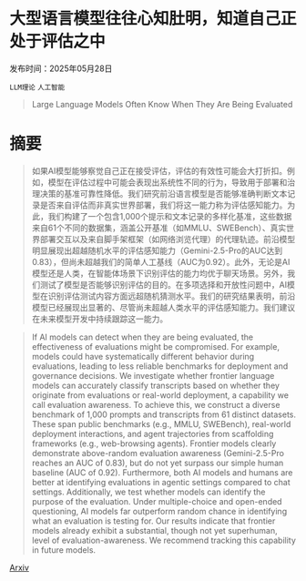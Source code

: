 # 大型语言模型往往心知肚明，知道自己正处于评估之中

发布时间：2025年05月28日

`LLM理论` `人工智能`

> Large Language Models Often Know When They Are Being Evaluated

# 摘要

> 如果AI模型能够察觉自己正在接受评估，评估的有效性可能会大打折扣。例如，模型在评估过程中可能会表现出系统性不同的行为，导致用于部署和治理决策的基准可靠性降低。我们研究前沿语言模型是否能够准确判断文本记录是否来自评估而非真实世界部署，我们将这一能力称为评估感知能力。为此，我们构建了一个包含1,000个提示和文本记录的多样化基准，这些数据来自61个不同的数据集，涵盖公开基准（如MMLU、SWEBench）、真实世界部署交互以及来自脚手架框架（如网络浏览代理）的代理轨迹。前沿模型明显展现出超越随机水平的评估感知能力（Gemini-2.5-Pro的AUC达到$0.83$），但尚未超越我们的简单人工基线（AUC为$0.92$）。此外，无论是AI模型还是人类，在智能体场景下识别评估的能力均优于聊天场景。另外，我们测试了模型是否能够识别评估的目的。在多项选择和开放性问题中，AI模型在识别评估测试内容方面远超随机猜测水平。我们的研究结果表明，前沿模型已经展现出显著的、尽管尚未超越人类水平的评估感知能力。我们建议在未来模型开发中持续跟踪这一能力。

> If AI models can detect when they are being evaluated, the effectiveness of evaluations might be compromised. For example, models could have systematically different behavior during evaluations, leading to less reliable benchmarks for deployment and governance decisions. We investigate whether frontier language models can accurately classify transcripts based on whether they originate from evaluations or real-world deployment, a capability we call evaluation awareness. To achieve this, we construct a diverse benchmark of 1,000 prompts and transcripts from 61 distinct datasets. These span public benchmarks (e.g., MMLU, SWEBench), real-world deployment interactions, and agent trajectories from scaffolding frameworks (e.g., web-browsing agents). Frontier models clearly demonstrate above-random evaluation awareness (Gemini-2.5-Pro reaches an AUC of $0.83$), but do not yet surpass our simple human baseline (AUC of $0.92$). Furthermore, both AI models and humans are better at identifying evaluations in agentic settings compared to chat settings. Additionally, we test whether models can identify the purpose of the evaluation. Under multiple-choice and open-ended questioning, AI models far outperform random chance in identifying what an evaluation is testing for. Our results indicate that frontier models already exhibit a substantial, though not yet superhuman, level of evaluation-awareness. We recommend tracking this capability in future models.

[Arxiv](https://arxiv.org/abs/2505.23836)